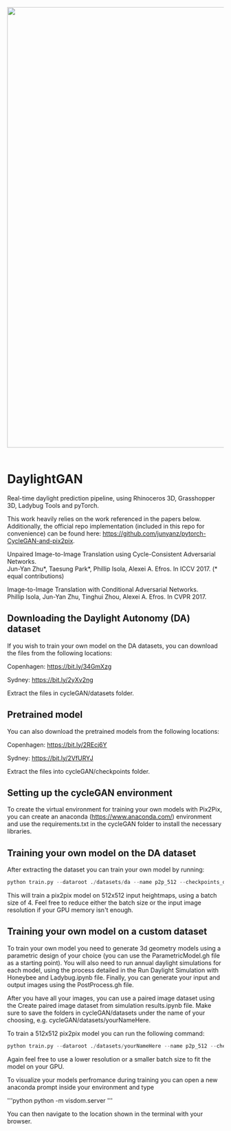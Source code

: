 <img src='imgs/daylightGAN_v1.gif' align="left" width=1024>
&nbsp;


# DaylightGAN
Real-time daylight prediction pipeline, using Rhinoceros 3D, Grasshopper 3D, Ladybug Tools and pyTorch.

This work heavily relies on the work referenced in the papers below. Additionally, the official repo implementation (included in this repo for convenience) can be found here: https://github.com/junyanz/pytorch-CycleGAN-and-pix2pix.

Unpaired Image-to-Image Translation using Cycle-Consistent Adversarial Networks.  
Jun-Yan Zhu*, Taesung Park*, Phillip Isola, Alexei A. Efros. In ICCV 2017. (* equal contributions)

Image-to-Image Translation with Conditional Adversarial Networks.  
Phillip Isola, Jun-Yan Zhu, Tinghui Zhou, Alexei A. Efros. In CVPR 2017.

## Downloading the Daylight Autonomy (DA) dataset

If you wish to train your own model on the DA datasets, you can download the files from the following locations:

Copenhagen: https://bit.ly/34GmXzg

Sydney: https://bit.ly/2yXv2ng

Extract the files in cycleGAN/datasets folder.

## Pretrained model

You can also download the pretrained models from the following locations: 

Copenhagen: https://bit.ly/2REcj6Y

Sydney: https://bit.ly/2VfURYJ

Extract the files into cycleGAN/checkpoints folder.

## Setting up the cycleGAN environment

To create the virtual environment for training your own models with Pix2Pix, you can create an anaconda (https://www.anaconda.com/) environment and use the requirements.txt in the cycleGAN folder to install the necessary libraries.

## Training your own model on the DA dataset

After extracting the dataset you can train your own model by running:

```python
python train.py --dataroot ./datasets/da --name p2p_512 --checkpoints_dir ./checkpoints/da --model pix2pix --batch_size 4 --norm instance --init_type kaiming --dataset aligned --direction AtoB --load_size 512 --crop_size 512 --no_flip --display_winsize 512 --gan_mode lsgan --lr_policy linear --netG unet_512 --netD n_layers --n_layers_D 4
```
This will train a pix2pix model on 512x512 input heightmaps, using a batch size of 4. Feel free to reduce either the batch size or the input image resolution if your GPU memory isn't enough.

## Training your own model on a custom dataset

To train your own model you need to generate 3d geometry models using a parametric design of your choice (you can use the ParametricModel.gh file as a starting point). You will also need to run annual daylight simulations for each model, using the process detailed in the Run Daylight Simulation with Honeybee and Ladybug.ipynb file. Finally, you can generate your input and output images using the PostProcess.gh file.

After you have all your images, you can use a paired image dataset using the Create paired image dataset from simulation results.ipynb file. Make sure to save the folders in cycleGAN/datasets under the name of your choosing, e.g. cycleGAN/datasets/yourNameHere.

To train a 512x512 pix2pix model you can run the following command:

```python
python train.py --dataroot ./datasets/yourNameHere --name p2p_512 --checkpoints_dir ./checkpoints/yourNameHere --model pix2pix --batch_size 4 --norm instance --init_type kaiming --dataset aligned --direction AtoB --load_size 512 --crop_size 512 --no_flip --display_winsize 512 --gan_mode lsgan --lr_policy linear --netG unet_512 --netD n_layers --n_layers_D 4
```

Again feel free to use a lower resolution or a smaller batch size to fit the model on your GPU.

To visualize your models perfromance during training you can open a new anaconda prompt inside your environment and type

'''python
python -m visdom.server
'''

You can then navigate to the location shown in the terminal with your browser.
